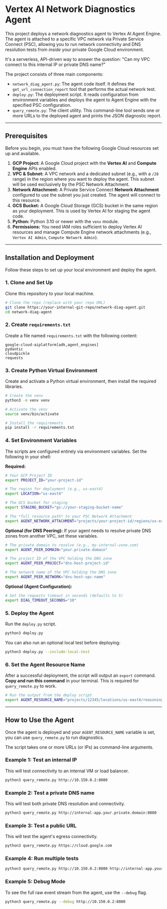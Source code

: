 # Vertex AI Network Diagnostics Agent

This project deploys a network diagnostics agent to Vertex AI Agent Engine. The agent is attached to a specific VPC network via Private Service Connect (PSC), allowing you to run network connectivity and DNS resolution tests from *inside* your private Google Cloud environment.

It's a serverless, API-driven way to answer the question: "Can my VPC connect to this internal IP or private DNS name?"

The project consists of three main components:
* `network_diag_agent.py`: The agent code itself. It defines the `get_url_connection_report` tool that performs the actual network test.
* `deploy.py`: The deployment script. It reads configuration from environment variables and deploys the agent to Agent Engine with the specified PSC configuration.
* `query_remote.py`: The client utility. This command-line tool sends one or more URLs to the deployed agent and prints the JSON diagnostic report.

---

## Prerequisites

Before you begin, you must have the following Google Cloud resources set up and available.

1.  **GCP Project:** A Google Cloud project with the **Vertex AI** and **Compute Engine** APIs enabled.
2.  **VPC & Subnet:** A VPC network and a dedicated subnet (e.g., with a `/28` range) in the region where you want to deploy the agent. This subnet will be used exclusively by the PSC Network Attachment.
3.  **Network Attachment:** A Private Service Connect **Network Attachment** configured to use the subnet you just created. The agent will connect to this resource.
4.  **GCS Bucket:** A Google Cloud Storage (GCS) bucket in the same region as your deployment. This is used by Vertex AI for staging the agent code.
5.  **Python:** Python 3.10 or newer with the `venv` module.
6.  **Permissions:** You need IAM roles sufficient to deploy Vertex AI resources and manage Compute Engine network attachments (e.g., `Vertex AI Admin`, `Compute Network Admin`).

---

## Installation and Deployment

Follow these steps to set up your local environment and deploy the agent.

### 1. Clone and Set Up
Clone this repository to your local machine.

```bash
# Clone the repo (replace with your repo URL)
git clone https://your-internal-git-repo/network-diag-agent.git
cd network-diag-agent
```

### 2. Create `requirements.txt`
Create a file named `requirements.txt` with the following content:
```
google-cloud-aiplatform[adk,agent_engines]
pydantic
cloudpickle
requests
```

### 3. Create Python Virtual Environment
Create and activate a Python virtual environment, then install the required libraries.

```bash
# Create the venv
python3 -m venv venv

# Activate the venv
source venv/bin/activate

# Install the requirements
pip install -r requirements.txt
```

### 4. Set Environment Variables
The scripts are configured entirely via environment variables. Set the following in your shell:

**Required:**
```bash
# Your GCP Project ID
export PROJECT_ID="your-project-id"

# The region for deployment (e.g., us-east4)
export LOCATION="us-east4"

# The GCS bucket for staging
export STAGING_BUCKET="gs://your-staging-bucket-name"

# The *full resource path* to your PSC Network Attachment
export AGENT_NETWORK_ATTACHMENT="projects/your-project-id/regions/us-east4/networkAttachments/your-network-attachment-name"
```

**Optional (for DNS Peering):**
If your agent needs to resolve private DNS zones from another VPC, set these variables.
```bash
# The private domain to resolve (e.g., my-internal-zone.com)
export AGENT_PEER_DOMAIN="your.private.domain"

# The project ID of the VPC holding the DNS zone
export AGENT_PEER_PROJECT="dns-host-project-id"

# The network name of the VPC holding the DNS zone
export AGENT_PEER_NETWORK="dns-host-vpc-name"
```

**Optional (Agent Configuration):**
```bash
# Set the requests timeout in seconds (defaults to 5)
export DIAG_TIMEOUT_SECONDS="10"
```

### 5. Deploy the Agent
Run the `deploy.py` script.

```bash
python3 deploy.py
```
You can also run an optional local test before deploying:
```bash
python3 deploy.py --include-local-test
```

### 6. Set the Agent Resource Name
After a successful deployment, the script will output an `export` command. **Copy and run this command** in your terminal. This is required for `query_remote.py` to work.

```bash
# Run the output from the deploy script
export AGENT_RESOURCE_NAME="projects/12345/locations/us-east4/reasoningEngines/67890"
```

---

## How to Use the Agent

Once the agent is deployed and your `AGENT_RESOURCE_NAME` variable is set, you can use `query_remote.py` to run diagnostics.

The script takes one or more URLs (or IPs) as command-line arguments.

### Example 1: Test an internal IP
This will test connectivity to an internal VM or load balancer.

```bash
python3 query_remote.py http://10.150.0.2:8080
```

### Example 2: Test a private DNS name
This will test both private DNS resolution and connectivity.

```bash
python3 query_remote.py http://internal-app.your.private.domain:8080
```

### Example 3: Test a public URL
This will test the agent's egress connectivity.

```bash
python3 query_remote.py https://cloud.google.com
```

### Example 4: Run multiple tests
```bash
python3 query_remote.py http://10.150.0.2:8080 http://internal-app.your.private.domain
```

### Example 5: Debug Mode
To see the full raw event stream from the agent, use the `--debug` flag.

```bash
python3 query_remote.py --debug http://10.150.0.2:8080
```
